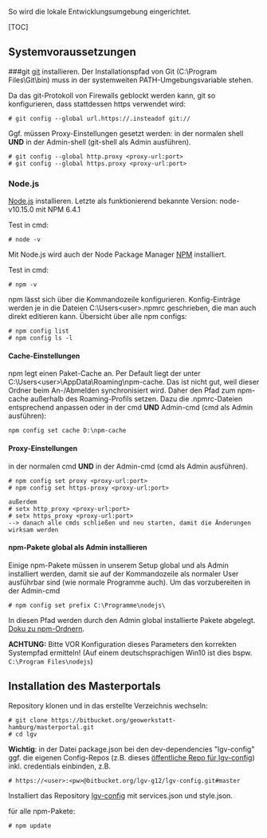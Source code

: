 So wird die lokale Entwicklungsumgebung eingerichtet.

[TOC]

## Systemvoraussetzungen

###git
[git](http://git-scm.com/) installieren.
Der Installationspfad von Git (C:\Program Files\Git\bin\) muss in der systemweiten PATH-Umgebungsvariable stehen.

Da das git-Protokoll von Firewalls geblockt werden kann, git so konfigurieren, dass stattdessen https verwendet wird:

```
# git config --global url.https://.insteadof git://
```

Ggf. müssen Proxy-Einstellungen gesetzt werden:
in der normalen shell **UND** in der Admin-shell (git-shell als Admin ausführen).
```
# git config --global http.proxy <proxy-url:port>
# git config --global https.proxy <proxy-url:port>
```

### Node.js
[Node.js](http://nodejs.org) installieren. Letzte als funktionierend bekannte Version: node-v10.15.0 mit NPM 6.4.1

Test in cmd:

```
# node -v
```

Mit Node.js wird auch der Node Package Manager [NPM](http://npmjs.org) installiert.

Test in cmd:

```
# npm -v
```

npm lässt sich über die Kommandozeile konfigurieren. Konfig-Einträge werden je in die Dateien C:\Users\<user>\.npmrc geschrieben, die man auch direkt editieren kann. Übersicht über alle npm configs:

```
# npm config list
# npm config ls -l
```

#### Cache-Einstellungen
npm legt einen Paket-Cache an. Per Default liegt der unter C:\Users\<user>\AppData\Roaming\npm-cache. Das ist nicht gut, weil dieser Ordner beim An-/Abmelden synchronisiert wird. Daher den Pfad zum npm-cache außerhalb des Roaming-Profils setzen. Dazu die .npmrc-Dateien entsprechend anpassen oder in der cmd **UND** Admin-cmd (cmd als Admin ausführen):

```
npm config set cache D:\npm-cache
```

#### Proxy-Einstellungen
in der normalen cmd **UND** in der Admin-cmd (cmd als Admin ausführen).

```
# npm config set proxy <proxy-url:port>
# npm config set https-proxy <proxy-url:port>

außerdem
# setx http_proxy <proxy-url:port>
# setx https_proxy <proxy-url:port>
--> danach alle cmds schließen und neu starten, damit die Änderungen wirksam werden

```

#### npm-Pakete global als Admin installieren
Einige npm-Pakete müssen in unserem Setup global und als Admin installiert werden, damit sie auf der Kommandozeile als normaler User ausführbar sind (wie normale Programme auch). Um das vorzubereiten in der Admin-cmd

```
# npm config set prefix C:\Programme\nodejs\
```

In diesen Pfad werden durch den Admin global installierte Pakete abgelegt. [Doku zu npm-Ordnern](https://docs.npmjs.com/files/folders).

**ACHTUNG:** Bitte VOR Konfiguration dieses Parameters den korrekten Systempfad ermitteln!
(Auf einem deutschsprachigen Win10 ist dies bspw. ```C:\Program Files\nodejs```)

## Installation des Masterportals
Repository klonen und in das erstellte Verzeichnis wechseln:
```
# git clone https://bitbucket.org/geowerkstatt-hamburg/masterportal.git
# cd lgv
```

**Wichtig**: in der Datei package.json bei den dev-dependencies "lgv-config"  ggf. die eigenen Config-Repos (z.B. dieses [öffentliche Repo für lgv-config](https://bitbucket.org/geowerkstatt-hamburg/masterportal-config-public/)) inkl. credentials einbinden, z.B.

```
# https://<user>:<pw>@bitbucket.org/lgv-g12/lgv-config.git#master
```


Installiert das Repository [lgv-config](https://bitbucket.org/geowerkstatt-hamburg/masterportal-config) mit services.json und style.json.



für alle npm-Pakete:

```
# npm update
```
